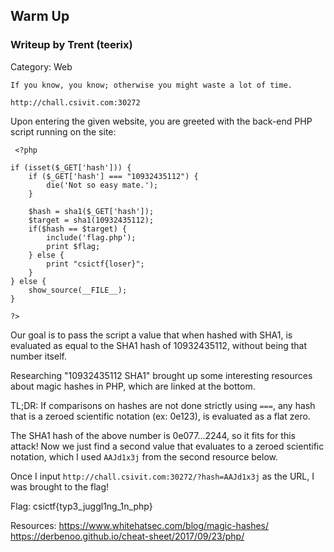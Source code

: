 ## Warm Up

### Writeup by Trent (teerix)

Category: Web

```
If you know, you know; otherwise you might waste a lot of time.

http://chall.csivit.com:30272
```


Upon entering the given website, you are greeted with the back-end PHP script running on the site:

```
 <?php

if (isset($_GET['hash'])) {
    if ($_GET['hash'] === "10932435112") {
        die('Not so easy mate.');
    }

    $hash = sha1($_GET['hash']);
    $target = sha1(10932435112);
    if($hash == $target) {
        include('flag.php');
        print $flag;
    } else {
        print "csictf{loser}";
    }
} else {
    show_source(__FILE__);
}

?>
```

Our goal is to pass the script a value that when hashed with SHA1, is evaluated as equal to the SHA1 hash of 10932435112, without being that number itself.

Researching "10932435112 SHA1" brought up some interesting resources about magic hashes in PHP, which are linked at the bottom.

TL;DR: If comparisons on hashes are not done strictly using `===`, any hash that is a zeroed scientific notation (ex: 0e123), is evaluated as a flat zero.

The SHA1 hash of the above number is 0e077...2244, so it fits for this attack! Now we just find a second value that evaluates to a zeroed scientific notation, which
I used `AAJd1x3j` from the second resource below.

Once I input `http://chall.csivit.com:30272/?hash=AAJd1x3j` as the URL, I was brought to the flag!


Flag: csictf{typ3_juggl1ng_1n_php}


Resources:
https://www.whitehatsec.com/blog/magic-hashes/
https://derbenoo.github.io/cheat-sheet/2017/09/23/php/